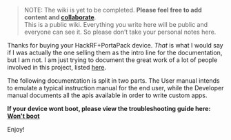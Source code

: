> NOTE: The wiki is yet to be completed. **Please feel free to add content and [collaborate](How-to-collaborate)**.  
> This is a public wiki. Everything you write here will be public and everyone can see it. So please don’t take your personal notes here.

Thanks for buying your HackRF+PortaPack device. _That_ is what I would say if I was actually the one selling them as the intro line for the documentation, but I am not. I am just trying to document the great work of a lot of people involved in this project, listed [here](https://github.com/eried/portapack-mayhem/blob/c9eb2b16ca1b8cc50935c1b72af8f5438f582268/firmware/application/apps/ui_about_simple.cpp#L19).

The following documentation is split in two parts. The User manual intends to emulate a typical instruction manual for the end user, while the Developer manual documents all the apis available in order to write custom apps.

**If your device wont boot, please view the troubleshooting guide here: [Won't boot](https://github.com/eried/portapack-mayhem/wiki/Won't-boot)**

Enjoy!